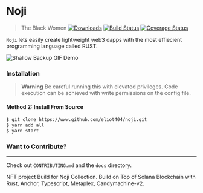 # Noji
> The Black Women 
[![Downloads](http://pepy.tech/badge/shallow-backup)](http://pepy.tech/count/shallow-backup)
[![Build Status](https://travis-ci.com/alichtman/shallow-backup.svg?branch=master)](https://travis-ci.com/alichtman/shallow-backup)
[![Coverage Status](https://coveralls.io/repos/github/alichtman/shallow-backup/badge.svg?branch=master)](https://coveralls.io/github/alichtman/shallow-backup?branch=master)

`Noji` lets easily create lightweight web3 dapps with the most effiecient programming language called RUST.

![Shallow Backup GIF Demo](img/shallow-backup-demo.gif)

### Installation
> **Warning**
> Be careful running this with elevated privileges. Code execution can be achieved with write permissions on the config file.

#### Method 2: Install From Source

```bash
$ git clone https://www.github.com/eliot404/noji.git
$ yarn add all
$ yarn start
```


### Want to Contribute?
---

Check out `CONTRIBUTING.md` and the `docs` directory.

NFT project Build for Noji Collection. Build on Top of Solana Blockchain with Rust, Anchor, Typescript, Metaplex, Candymachine-v2.
